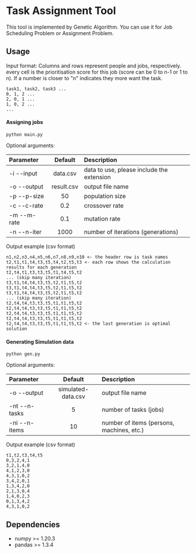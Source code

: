 # Task Assignment Tool
This tool is implemented by Genetic Algorithm. You can use it for Job Scheduling Problem or Assignment Problem.

## Usage

Input format: Columns and rows represent people and jobs, respectively. every cell is the prioritisation score for this
job (score can be 0 to n-1 or 1 to n). If a number is closer to "n" indicates they more want the task.

```
task1, task2, task3 ...
0, 1, 2 ...
2, 0, 1 ...
1, 0, 2 ...
...
```

#### Assigning jobs

```
python main.py
```

Optional arguments:

| Parameter   |   Default    | Description                               |
|:------------|:------------:|:------------------------------------------|
| -i --input  |   data.csv   | data to use, please include the extension |
| -o --output |  result.csv  | output file name                          |
| -p --p-size |      50      | population size                           |
| -c --c-rate |     0.2      | crossover rate                            |
| -m --m-rate |     0.1      | mutation rate                             |
| -n --n-iter |     1000     | number of iterations (generations)        |

Output example (csv format)

```
n1,n2,n3,n4,n5,n6,n7,n8,n9,n10 <- the header row is task names
t2,t1,t1,t4,t3,t5,t4,t2,t5,t3 <- each row shows the calculation results for each generation
t2,t4,t1,t3,t3,t5,t1,t4,t5,t2
... (skip many iteration)
t3,t1,t4,t4,t3,t5,t2,t1,t5,t2
t3,t1,t4,t4,t3,t5,t2,t1,t5,t2
t3,t1,t4,t4,t3,t5,t2,t1,t5,t2
... (skip many iteration)
t2,t4,t4,t3,t3,t5,t1,t1,t5,t2
t2,t4,t4,t3,t3,t5,t1,t1,t5,t2
t2,t4,t4,t3,t3,t5,t1,t1,t5,t2
t2,t4,t4,t3,t3,t5,t1,t1,t5,t2
t2,t4,t4,t3,t3,t5,t1,t1,t5,t2 <- the last generation is optimal solution
```

#### Generating Simulation data

```
python gen.py
```

Optional arguments:

| Parameter     |      Default       | Description                               |
|:--------------|:------------------:|:------------------------------------------|
| -o --output   | simulated-data.csv | output file name                          |
| -nt --n-tasks |         5          | number of tasks (jobs)                    |
| -ni --n-items |         10         | number of items (persons, machines, etc.) |

Output example (csv format)

```
t1,t2,t3,t4,t5
0,3,2,4,1
3,2,1,4,0
4,1,2,3,0
4,3,1,0,2
3,4,2,0,1
1,3,4,2,0
2,1,3,0,4
1,4,0,2,3
0,1,3,4,2
4,3,1,0,2
```

## Dependencies
* numpy >= 1.20.3
* pandas >= 1.3.4